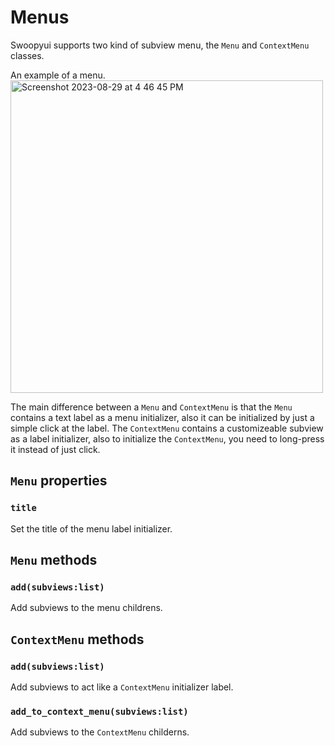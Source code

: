 # Menus
Swoopyui supports two kind of subview menu, the `Menu` and `ContextMenu` classes.

An example of a menu.
<img width="500" alt="Screenshot 2023-08-29 at 4 46 45 PM" src="https://miro.medium.com/v2/resize:fit:1096/format:webp/1*vOzJbA5PNgZpUV7BZ6LNkg.png">


The main difference between a `Menu` and `ContextMenu` is that the `Menu` contains a text label as a menu initializer, also it can be initialized by just a simple click at the label. The `ContextMenu` contains a customizeable subview as a label initializer, also to initialize the `ContextMenu`, you need to long-press it instead of just click.

## `Menu` properties
### `title`
Set the title of the menu label initializer.

## `Menu` methods
### `add(subviews:list)`
Add subviews to the menu childrens.

## `ContextMenu` methods
### `add(subviews:list)`
Add subviews to act like a `ContextMenu` initializer label.

### `add_to_context_menu(subviews:list)`
Add subviews to the `ContextMenu` childerns.